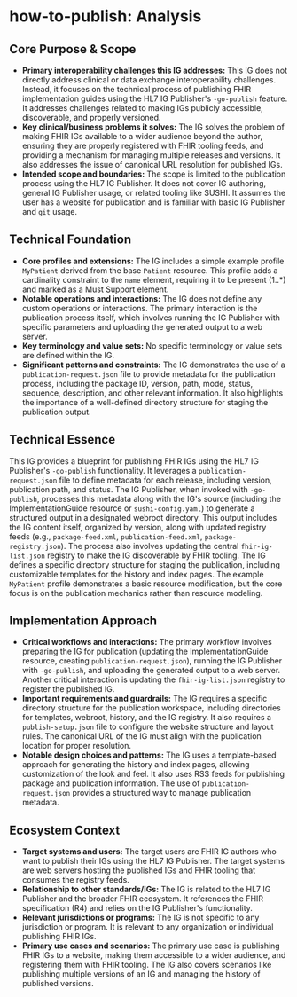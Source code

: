 # how-to-publish: Analysis

## Core Purpose & Scope

-   **Primary interoperability challenges this IG addresses:** This IG does not directly address clinical or data exchange interoperability challenges. Instead, it focuses on the technical process of publishing FHIR implementation guides using the HL7 IG Publisher's `-go-publish` feature. It addresses challenges related to making IGs publicly accessible, discoverable, and properly versioned.
-   **Key clinical/business problems it solves:** The IG solves the problem of making FHIR IGs available to a wider audience beyond the author, ensuring they are properly registered with FHIR tooling feeds, and providing a mechanism for managing multiple releases and versions. It also addresses the issue of canonical URL resolution for published IGs.
-   **Intended scope and boundaries:** The scope is limited to the publication process using the HL7 IG Publisher. It does not cover IG authoring, general IG Publisher usage, or related tooling like SUSHI. It assumes the user has a website for publication and is familiar with basic IG Publisher and `git` usage.

## Technical Foundation

-   **Core profiles and extensions:** The IG includes a simple example profile `MyPatient` derived from the base `Patient` resource. This profile adds a cardinality constraint to the `name` element, requiring it to be present (1..*) and marked as a Must Support element.
-   **Notable operations and interactions:** The IG does not define any custom operations or interactions. The primary interaction is the publication process itself, which involves running the IG Publisher with specific parameters and uploading the generated output to a web server.
-   **Key terminology and value sets:** No specific terminology or value sets are defined within the IG.
-   **Significant patterns and constraints:** The IG demonstrates the use of a `publication-request.json` file to provide metadata for the publication process, including the package ID, version, path, mode, status, sequence, description, and other relevant information. It also highlights the importance of a well-defined directory structure for staging the publication output.

## Technical Essence

This IG provides a blueprint for publishing FHIR IGs using the HL7 IG Publisher's `-go-publish` functionality. It leverages a `publication-request.json` file to define metadata for each release, including version, publication path, and status. The IG Publisher, when invoked with `-go-publish`, processes this metadata along with the IG's source (including the ImplementationGuide resource or `sushi-config.yaml`) to generate a structured output in a designated webroot directory. This output includes the IG content itself, organized by version, along with updated registry feeds (e.g., `package-feed.xml`, `publication-feed.xml`, `package-registry.json`). The process also involves updating the central `fhir-ig-list.json` registry to make the IG discoverable by FHIR tooling. The IG defines a specific directory structure for staging the publication, including customizable templates for the history and index pages. The example `MyPatient` profile demonstrates a basic resource modification, but the core focus is on the publication mechanics rather than resource modeling.

## Implementation Approach

-   **Critical workflows and interactions:** The primary workflow involves preparing the IG for publication (updating the ImplementationGuide resource, creating `publication-request.json`), running the IG Publisher with `-go-publish`, and uploading the generated output to a web server. Another critical interaction is updating the `fhir-ig-list.json` registry to register the published IG.
-   **Important requirements and guardrails:** The IG requires a specific directory structure for the publication workspace, including directories for templates, webroot, history, and the IG registry. It also requires a `publish-setup.json` file to configure the website structure and layout rules. The canonical URL of the IG must align with the publication location for proper resolution.
-   **Notable design choices and patterns:** The IG uses a template-based approach for generating the history and index pages, allowing customization of the look and feel. It also uses RSS feeds for publishing package and publication information. The use of `publication-request.json` provides a structured way to manage publication metadata.

## Ecosystem Context

-   **Target systems and users:** The target users are FHIR IG authors who want to publish their IGs using the HL7 IG Publisher. The target systems are web servers hosting the published IGs and FHIR tooling that consumes the registry feeds.
-   **Relationship to other standards/IGs:** The IG is related to the HL7 IG Publisher and the broader FHIR ecosystem. It references the FHIR specification (R4) and relies on the IG Publisher's functionality.
-   **Relevant jurisdictions or programs:** The IG is not specific to any jurisdiction or program. It is relevant to any organization or individual publishing FHIR IGs.
-   **Primary use cases and scenarios:** The primary use case is publishing FHIR IGs to a website, making them accessible to a wider audience, and registering them with FHIR tooling. The IG also covers scenarios like publishing multiple versions of an IG and managing the history of published versions.
